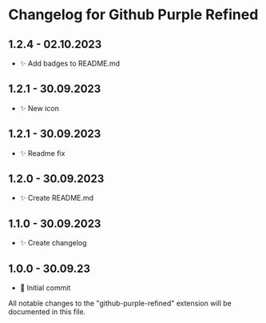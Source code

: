 # Changelog for Github Purple Refined

## 1.2.4 - 02.10.2023

- ✨ Add badges to README.md 

## 1.2.1 - 30.09.2023

- ✨ New icon

## 1.2.1 - 30.09.2023

- ✨ Readme fix

## 1.2.0 - 30.09.2023

- ✨ Create README.md

## 1.1.0 - 30.09.2023

- ✨ Create changelog

## 1.0.0 - 30.09.23

- 👾 Initial commit

All notable changes to the "github-purple-refined" extension will be documented in this file.
